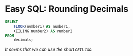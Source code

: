 # Easy SQL: Rounding Decimals
```sql
SELECT 
    FLOOR(number1) AS number1, 
    CEILING(number2) AS number2
FROM 
    decimals;
```

_It seems that we can use the short `CEIL` too._